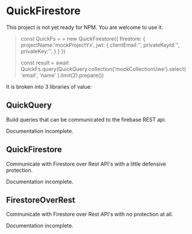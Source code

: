 QuickFirestore
==============

This project is not yet ready for NPM. You are welcome to use it.

> const QuickFs =  = new QuickFirestore({
>     firestore: {
>         projectName:'mockProjectYx',
>         jwt: {
>             clientEmail:'',
>             privateKeyId:'',
>             privateKey:'',
>         }
>     }
> })
> 
> const result = await QuickFs.query(QuickQuery.collection('mockCollectionUwe').select( 'email', 'name' ).limit(2).prepare())

It is broken into 3 libraries of value:

## QuickQuery

Build queries that can be communicated to the firebase REST api.

Documentation incomplete.

## QuickFirestore

Communicate with Firestore over Rest API's with a little defensive protection.

Documentation incomplete.

## FirestoreOverRest

Communicate with Firestore over Rest API's with no protection at all.

Documentation incomplete.
